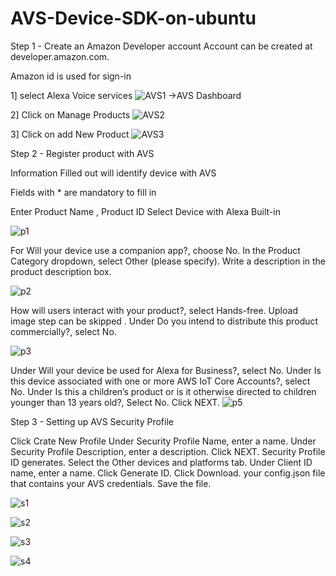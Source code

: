 # AVS-Device-SDK-on-ubuntu
Step 1 - Create an Amazon Developer account 
Account can be created at developer.amazon.com.

Amazon id is used for sign-in


1] select Alexa Voice services 
![AVS1](https://user-images.githubusercontent.com/63131401/110988858-14330b80-833f-11eb-9d11-baa0371ac288.png) 
                             ->AVS Dashboard 

2] Click on Manage Products 
![AVS2](https://user-images.githubusercontent.com/63131401/110989185-8146a100-833f-11eb-9df3-c621c8de7aa2.png)

3] Click on add New Product
![AVS3](https://user-images.githubusercontent.com/63131401/110989831-750f1380-8340-11eb-9924-170ec004694c.png)



Step 2 - Register product with AVS


Information Filled out will identify device with AVS

Fields with * are mandatory to fill in 

Enter Product Name , Product ID 
Select Device with Alexa Built-in





![p1](https://user-images.githubusercontent.com/63131401/110989515-0631ba80-8340-11eb-85d9-75f37dff0b42.png)

For Will your device use a companion app?, choose No.
In the Product Category dropdown, select Other (please specify).
Write a description in the product description box. 

![p2](https://user-images.githubusercontent.com/63131401/110989520-0762e780-8340-11eb-8296-0c9e31f3aae7.png)

How will users interact with your product?, select Hands-free.
Upload image step can be skipped .
Under Do you intend to distribute this product commercially?, select No.


![p3](https://user-images.githubusercontent.com/63131401/110989523-07fb7e00-8340-11eb-804f-0d9f31b7ba5b.png)

Under Will your device be used for Alexa for Business?, select No.
Under Is this device associated with one or more AWS IoT Core Accounts?, select No.
Under Is this a children’s product or is it otherwise directed to children younger than 13 years old?, Select No.
Click NEXT.
![p5](https://user-images.githubusercontent.com/63131401/110989527-092cab00-8340-11eb-89fb-11629f559f4f.png)



Step 3 - Setting up AVS Security Profile

Click Crate New Profile
Under Security Profile Name, enter a name. 
Under Security Profile Description, enter a description.
Click NEXT. Security Profile ID generates.
Select the Other devices and platforms tab.
Under Client ID name, enter a name.
Click Generate ID.
Click Download. your config.json file that contains your AVS credentials. Save the file.

![s1](https://user-images.githubusercontent.com/63131401/110990252-1302de00-8341-11eb-84c8-cf8512ed5afd.png)

![s2](https://user-images.githubusercontent.com/63131401/110990247-11d1b100-8341-11eb-8628-623acf3f14f6.png)

![s3](https://user-images.githubusercontent.com/63131401/110990246-11391a80-8341-11eb-883f-4aebffe44c46.png)

![s4](https://user-images.githubusercontent.com/63131401/110990243-10a08400-8341-11eb-8a91-d1f9bab8eb1f.png)





